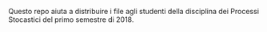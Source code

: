 Questo repo aiuta a distribuire i file agli studenti della disciplina dei Processi Stocastici del primo semestre di 2018.
